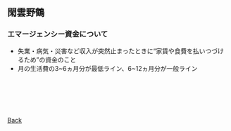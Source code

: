 ## 閑雲野鶴

### エマージェンシー資金について

- 失業・病気・災害など収入が突然止まったときに“家賃や食費を払いつづけるため”の資金のこと
- 月の生活費の3~6ヵ月分が最低ライン、6~12ヵ月分が一般ライン

<p style="margin-top: 100px;"></p>

[Back](./../../)
